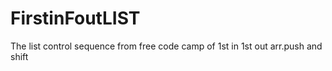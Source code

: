 # FirstinFoutLIST
The list control sequence from free code camp of 1st in 1st out arr.push and shift
